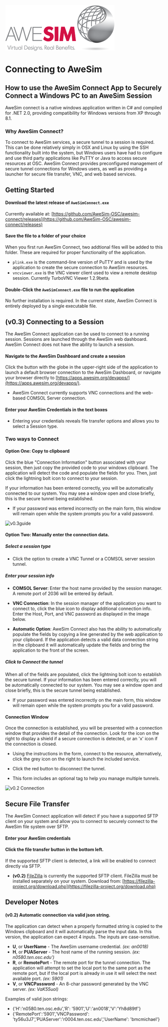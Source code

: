 ![AweSim](./Documentation/img/awesim-small.png)

# Connecting to AweSim
## How to use the AweSim Connect App to Securely Connect a Windows PC to an AweSim Session

AweSim connect is a native windows application written in C# and compiled for .NET 2.0, providing compatibility for Windows versions from XP through 8.1.

### Why AweSim Connect?

To connect to AweSim services, a secure tunnel to a session is required. This can be done relatively simply in OSX and Linux by using the SSH functionality built into the system, but Windows users have had to configure and use third party applications like PuTTY or Java to access secure resources at OSC. AweSim Connect provides preconfigured management of secure tunnel connections for Windows users, as well as providing a launcher for secure file transfer, VNC, and web based services.

## Getting Started

#### Download the latest release of `AweSimConnect.exe`

Currently available at: [https://github.com/AweSim-OSC/awesim-connect/releases](https://github.com/AweSim-OSC/awesim-connect/releases)

#### Save the file to a folder of your choice

When you first run AweSim Connect, two addtional files will be added to this folder. These are required for proper functionality of the application.

* `plink.exe` is the command-line version of PuTTY and is used by the application to create the secure connection to AweSim resources.
* `vncviewer.exe` is the VNC viewer client used to view a remote desktop session. Currently TurboVNC Viewer 1.2.9beta.

#### Double-Click the `AweSimConnect.exe` file to run the application

No further installation is required. In the current state, AweSim Connect is entirely deployed by a single executable file.



## (v0.3) Connecting to a Session

The AweSim Connect application can be used to connect to a running session. Sessions are launched through the AweSim web dashboard. AweSim Connect does not have the ability to launch a session.

#### Navigate to the AweSim Dashboard and create a session

Click the button with the globe in the upper-right side of the application to launch a default browser connection to the AweSim Dashboard, or navigate your browser directly to [https://apps.awesim.org/devapps/](https://apps.awesim.org/devapps/).

* AweSim Connect currently supports VNC connections and the web-based COMSOL Server connection.

#### Enter your AweSim Credentials in the text boxes

* Entering your credentials reveals file transfer options and allows you to select a Session type.

### Two ways to Connect

#### Option One: Copy to clipboard
 Click the blue "Connection Information" button associated with your session, then just copy the provided code to your windows clipboard. The application will detect the code and populate the fields for you. Then, just click the lightning bolt icon to connect to your session.

 If your information has been entered correctly, you will be automatically connected to our system. You may see a window open and close briefly, this is the secure tunnel being established. 

* If your password was entered incorrectly on the main form, this window will remain open while the system prompts you for a valid password.


![v0.3guide](https://cloud.githubusercontent.com/assets/2374718/8111048/7281a128-102d-11e5-9d10-2d551bed39e8.png)

#### Option Two: Manually enter the connection data.  

##### Select a session type

* Click the option to create a VNC Tunnel or a COMSOL server session tunnel.

##### Enter your session info

* **COMSOL Server**: Enter the host name provided by the session manager. A remote port of 2036 will be entered by default.

* **VNC Connection**: In the session manager of the application you want to connect to, click the blue icon to display additional connection info. Enter the Host, Port, and VNC password as displayed in the image below.

* **Automatic Option**: AweSim Connect also has the ability to automatically populate the fields by copying a line generated by the web application to your clipboard. If the application detects a valid data connection string in the clipboard it will automatically update the fields and bring the application to the front of the screen.



##### Click to Connect the tunnel

When all of the fields are populated, click the lightning bolt icon to establish the secure tunnel. If your information has been entered correctly, you will be automatically connected to our system. You may see a window open and close briefly, this is the secure tunnel being established. 

* If your password was entered incorrectly on the main form, this window will remain open while the system prompts you for a valid password.

#### Connection Window

Once the connection is established, you will be presented with a connection window that provides the detail of the connection. Look for the icon on the right to display a shield if a secure connection is detected, or an 'x' icon if the connection is closed.

* Using the instructions in the form, connect to the resource, alternatively, click the grey icon on the right to launch the included service.

* Click the red button to disconnect the tunnel.

* This form includes an optional tag to help you manage multiple tunnels.

![v0.2 Connection](https://cloud.githubusercontent.com/assets/2374718/8045063/d022218a-0dfe-11e5-8571-df87f09285dd.png)

## Secure File Transfer

The AweSim Connect application will detect if you have a supported SFTP client on your system and allow you to connect to securely connect to the AweSim file system over SFTP.

#### Enter your AweSim credentials

#### Click the file transfer button in the bottom left.

If the supported SFTP client is detected, a link will be enabled to connect directly via SFTP.

* **(v0.2)** [FileZilla](https://filezilla-project.org/) is currently the supported SFTP client. FileZilla must be installed separately on your system.
Download from: [https://filezilla-project.org/download.php](https://filezilla-project.org/download.php)

## Developer Notes

#### (v0.2) Automatic connection via valid json string.

The application can detect when a properly formatted string is copied to the Windows clipboard and it will automatically parse the input data. In this version, the application can expect 4 inputs. The inputs are case-sensitive.

* **U**, or **UserName** - The AweSim username credential. *(ex: an0018)*
* **H**, or **PUAServer** - The host name of the running session. *(ex: n0580.ten.osc.edu')*
* **R**, or **RemotePort** - The remote port for the tunnel connection. The application will attempt to set the local port to the same port as the remote port, but if the local port is already in use it will select the next available port. *(ex: 5901)*
* **V**, or **VNCPassword** - An 8-char password generated by the VNC server. *(ex: VaK55uol)*

Examples of valid json strings:

* {'H':'n0580.ten.osc.edu','R': '5901','U':'an0018','V':'Yh8d89tf'}
* {'RemotePort':'5901','VNCPassword': 'ty56u3J7','PUAServer':'r0004.ten.osc.edu','UserName': 'bmcmichael'}   
